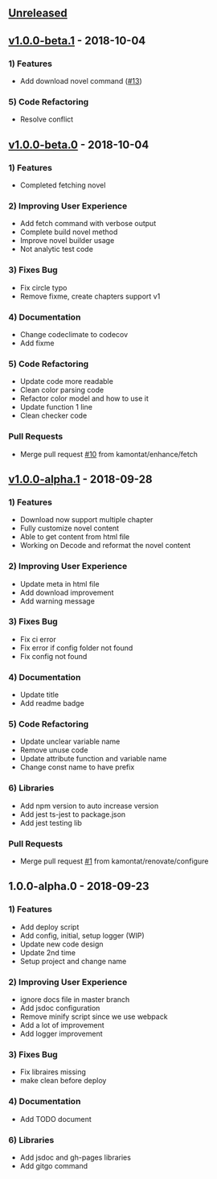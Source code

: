 <a name="unreleased"></a>

## [Unreleased]

<a name="v1.0.0-beta.1"></a>

## [v1.0.0-beta.1] - 2018-10-04

### 1) Features

- Add download novel command ([#13](https://github.com/kamontat/nd-js/issues/13))

### 5) Code Refactoring

- Resolve conflict

<a name="v1.0.0-beta.0"></a>

## [v1.0.0-beta.0] - 2018-10-04

### 1) Features

- Completed fetching novel

### 2) Improving User Experience

- Add fetch command with verbose output
- Complete build novel method
- Improve novel builder usage
- Not analytic test code

### 3) Fixes Bug

- Fix circle typo
- Remove fixme, create chapters support v1

### 4) Documentation

- Change codeclimate to codecov
- Add fixme

### 5) Code Refactoring

- Update code more readable
- Clean color parsing code
- Refactor color model and how to use it
- Update function 1 line
- Clean checker code

### Pull Requests

- Merge pull request [#10](https://github.com/kamontat/nd-js/issues/10) from kamontat/enhance/fetch

<a name="v1.0.0-alpha.1"></a>

## [v1.0.0-alpha.1] - 2018-09-28

### 1) Features

- Download now support multiple chapter
- Fully customize novel content
- Able to get content from html file
- Working on Decode and reformat the novel content

### 2) Improving User Experience

- Update meta in html file
- Add download improvement
- Add warning message

### 3) Fixes Bug

- Fix ci error
- Fix error if config folder not found
- Fix config not found

### 4) Documentation

- Update title
- Add readme badge

### 5) Code Refactoring

- Update unclear variable name
- Remove unuse code
- Update attribute function and variable name
- Change const name to have prefix

### 6) Libraries

- Add npm version to auto increase version
- Add jest ts-jest to package.json
- Add jest testing lib

### Pull Requests

- Merge pull request [#1](https://github.com/kamontat/nd-js/issues/1) from kamontat/renovate/configure

<a name="1.0.0-alpha.0"></a>

## 1.0.0-alpha.0 - 2018-09-23

### 1) Features

- Add deploy script
- Add config, initial, setup logger (WIP)
- Update new code design
- Update 2nd time
- Setup project and change name

### 2) Improving User Experience

- ignore docs file in master branch
- Add jsdoc configuration
- Remove minify script since we use webpack
- Add a lot of improvement
- Add logger improvement

### 3) Fixes Bug

- Fix libraires missing
- make clean before deploy

### 4) Documentation

- Add TODO document

### 6) Libraries

- Add jsdoc and gh-pages libraries
- Add gitgo command

[unreleased]: https://github.com/kamontat/nd-js/compare/1.0.0-beta.2...HEAD
[1.0.0-beta.2]: https://github.com/kamontat/nd-js/compare/v1.0.0-beta.1...1.0.0-beta.2
[v1.0.0-beta.1]: https://github.com/kamontat/nd-js/compare/v1.0.0-beta.0...v1.0.0-beta.1
[v1.0.0-beta.0]: https://github.com/kamontat/nd-js/compare/v1.0.0-alpha.1...v1.0.0-beta.0
[v1.0.0-alpha.1]: https://github.com/kamontat/nd-js/compare/1.0.0-alpha.0...v1.0.0-alpha.1
